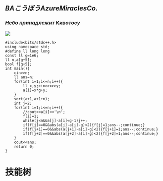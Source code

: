 ## *BAこうぼうAzureMiraclesCo.*
### *Небо принадлежит Кивотосу*
![](https://img.picui.cn/free/2025/06/29/68612cccc666b.jpg)

```
#include<bits/stdc++.h>
using namespace std;
#define ll long long
const ll g=1e6;
ll n,a[g+5];
bool f[g+5];
int main(){
    cin>>n;
    ll ans=n;
    for(int i=1;i<=n;i++){
        ll x,y;cin>>x>>y;
        a[i]=x*g+y;
    }
    sort(a+1,a+1+n);
    int j=2;
    for(int i=1;i<=n;i++){
        //cout<<a[i]<<'\n';
        f[i]=1;
        while(j<n&&a[j]-a[i]<g-1)j++;
        if(f[j]==0&&abs(a[j]-a[i]-g)<2){f[j]=1;ans--;continue;}
        if(f[j+1]==0&&abs(a[j+1]-a[i]-g)<2){f[j+1]=1;ans--;continue;}
        if(f[j+2]==0&&abs(a[j+2]-a[i]-g)<2){f[j+2]=1;ans--;continue;}
    }
    cout<<ans;
    return 0;
}
```

# **技能树**
